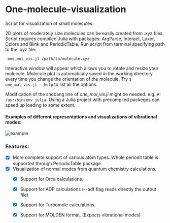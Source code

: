 
# One-molecule-visualization
Script for visualization of small molecules.


2D plots of moderately size molecules can be easily created from .xyz files.
Script requires compiled Julia with packages: ArgParse, Interact, Luxor, Colors and Blink and PeriodicTable.
Run script from terminal specifying path to the .xyz file:
```
 one_mol_vis.jl /path/to/molecule.xyz 
 ```
 Interactive window will appear which allows you to rotate and resize your molecule.
 Molecule plot is automaticaly saved in the working directory every time you change the orientation of the molecule.
 Try `$ one_mol_vis.jl --help` to list all the options.
 
Modification of the shebang line of *one_mol_vis.jl* might be needed. e.g. `#! /usr/bin/env julia`.
Using a Julia project with precompiled packeges can speed up loading to some extent.

#### Examples of different representations and visualizations of vibrational modes:

![example](https://user-images.githubusercontent.com/43886886/208878571-ca1aee93-6704-40cd-81cd-aa646110f85d.png)



### Features:

- [x] More complete support of various atom types. Whole periodit table is supported through PeriodicTable package.
- [x] Visualization of normal modes from quantum chemistry calculations. 
    - [x] Support for Orca calculations.
	- [x] Support for ADF calculations (--adf flag reads directly the output file)
    - [x] Support for Turbomole calculations.
    - [x] Support for MOLDEN format. (Expects vibrational modes)
    
